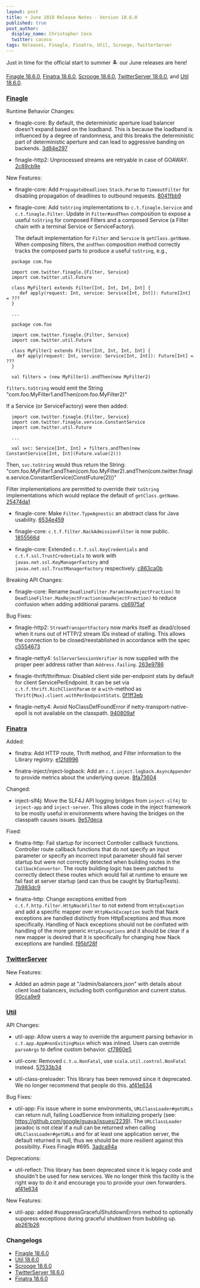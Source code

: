 ```yaml
---
layout: post
title: ☀️ June 2018 Release Notes - Version 18.6.0
published: true
post_author:
  display_name: Christopher Coco
  twitter: cacoco
tags: Releases, Finagle, Finatra, Util, Scrooge, TwitterServer
---
```


Just in time for the official start to summer 🏝 our June releases are here!

[Finagle 18.6.0](https://github.com/twitter/finagle/releases/tag/finagle-18.6.0),
[Finatra 18.6.0](https://github.com/twitter/finatra/releases/tag/finatra-18.6.0),
[Scrooge 18.6.0](https://github.com/twitter/scrooge/releases/tag/scrooge-18.6.0),
[TwitterServer 18.6.0](https://github.com/twitter/twitter-server/releases/tag/twitter-server-18.6.0),
and [Util 18.6.0](https://github.com/twitter/util/releases/tag/util-18.6.0).

### [Finagle](https://github.com/twitter/finagle/) ###

Runtime Behavior Changes:

  * finagle-core: By default, the deterministic aperture load balancer doesn't expand
    based on the loadband. This is because the loadband is influenced by a degree of
    randomness, and this breaks the deterministic part of deterministic aperture and
    can lead to aggressive banding on backends. [3d84e297](https://github.com/twitter/finagle/commit/3d84e2975fb46982d5cedeb1f43e2c9c89221840)

  * finagle-http2: Unprocessed streams are retryable in case of GOAWAY.
    [2c89cb9e](https://github.com/twitter/finagle/commit/2c89cb9eff9a2d2ed2f7bd8cef747128b5d6b89e)

New Features:

  * finagle-core: Add `PropagateDeadlines` `Stack.Param` to `TimeoutFilter` for
    disabling propagation of deadlines to outbound requests.
    [8041fbb9](https://github.com/twitter/finagle/commit/8041fbb958b28b17d61e6fd28c6049cd0a9121b0)

  * finagle-core: Add `toString` implementations to `c.t.finagle.Service` and
    `c.t.finagle.Filter`. Update in `Filter#andThen` composition to expose a
    useful `toString` for composed Filters and a composed Service (a Filter chain
    with a terminal Service or ServiceFactory).

    The default implementation for `Filter` and `Service` is `getClass.getName`. When
    composing filters, the `andThen` composition method correctly tracks the composed
    parts to produce a useful `toString`, e.g.,

```
  package com.foo

  import com.twitter.finagle.{Filter, Service}
  import com.twitter.util.Future

  class MyFilter1 extends Filter[Int, Int, Int, Int] {
     def apply(request: Int, service: Service[Int, Int]): Future[Int] = ???
  }

  ...

  package com.foo

  import com.twitter.finagle.{Filter, Service}
  import com.twitter.util.Future

  class MyFilter2 extends Filter[Int, Int, Int, Int] {
    def apply(request: Int, service: Service[Int, Int]): Future[Int] = ???
  }

  val filters = (new MyFilter1).andThen(new MyFilter2)
```

`filters.toString` would emit the String "com.foo.MyFilter1.andThen(com.foo.MyFilter2)"

If a Service (or ServiceFactory) were then added:

```
  import com.twitter.finagle.{Filter, Service}
  import com.twitter.finagle.service.ConstantService
  import com.twitter.util.Future

  ...

  val svc: Service[Int, Int] = filters.andThen(new ConstantService[Int, Int](Future.value(2)))
```

Then, `svc.toString` would thus return the String:
"com.foo.MyFilter1.andThen(com.foo.MyFilter2).andThen(com.twitter.finagle.service.ConstantService(ConstFuture(2)))"

Filter implementations are permitted to override their `toString` implementations which would
replace the default of `getClass.getName`. [25474da1](https://github.com/twitter/finagle/commit/25474da16ff5cbaf18a764f199e42e569c152452)

  * finagle-core: Make `Filter.TypeAgnostic` an abstract class for Java usability.
    [6534e459](https://github.com/twitter/finagle/commit/6534e459302f48ba252cd7729eb57653c3b49b93)

  * finagle-core: `c.t.f.filter.NackAdmissionFilter` is now public. [1855566d](https://github.com/twitter/finagle/commit/1855566d418f11d6159266a0ee767b12f454acab)

  * finagle-core: Extended `c.t.f.ssl.KeyCredentials` and `c.t.f.ssl.TrustCredentials` to work
    with `javax.net.ssl.KeyManagerFactory` and `javax.net.ssl.TrustManagerFactory` respectively.
    [c863ca0b](https://github.com/twitter/finagle/commit/c863ca0b606455d78350588595b3190165efe26b)

Breaking API Changes:

  * finagle-core: Rename `DeadlineFilter.Param(maxRejectFraction)` to
    `DeadlineFilter.MaxRejectFraction(maxRejectFraction)` to reduce confusion
    when adding additional params.
    [cb6975af](https://github.com/twitter/finagle/commit/cb6975af67c76d1fc917b68d5eba8939fd0a85bc)

Bug Fixes:

  * finagle-http2: `StreamTransportFactory` now marks itself as dead/closed when it runs out of
    HTTP/2 stream IDs instead of stalling. This allows the connection to be closed/reestablished in
    accordance with the spec [c5554673](https://github.com/twitter/finagle/commit/c555467350eb80c6894199c05942178625540a86)

  * finagle-netty4: `SslServerSessionVerifier` is now supplied with the proper peer address
    rather than `Address.failing`. [263e9786](https://github.com/twitter/finagle/commit/263e97866386d8d82f89838b045248daadad1564)

  * finagle-thrift/thriftmux: Disabled client side per-endpoint stats by default for client
    ServicePerEndpoint. It can be set via `c.t.f.thrift.RichClientParam` or a `with`-method
    as `Thrift{Mux}.client.withPerEndpointStats`. [0f1ff3eb](https://github.com/twitter/finagle/commit/0f1ff3eb88de7e270254956b8bf5f2936c7d9947)

  * finagle-netty4: Avoid NoClassDefFoundError if netty-transport-native-epoll is not available
    on the classpath. [940809af](https://github.com/twitter/finagle/commit/940809af1a5f1874af0513c9cdca3b1c3b2ce03c)


### [Finatra](https://github.com/twitter/finatra/) ###

Added:

* finatra: Add HTTP route, Thrift method, and Filter information to the Library
  registry. [e12fd996](https://github.com/twitter/finatra/commit/e12fd996cafda36fa9aebcf5170dc3528e4f5e46)

* finatra-inject/inject-logback: Add an `c.t.inject.logback.AsyncAppender` to
  provide metrics about the underlying queue. [8fa73604](https://github.com/twitter/finatra/commit/8fa73604ffa5187505922e6465e5b8a78fe1558c)

Changed:

* inject-slf4j: Move the SLF4J API logging bridges from `inject-slf4j` to `inject-app`
  and `inject-server`. This allows code in the inject framework to be mostly useful in
  environments where having the bridges on the classpath causes issues. [9e57deca](https://github.com/twitter/finatra/commit/9e57deca061a160bae181b388ec3b9579eae8f29)

Fixed:

* finatra-http: Fail startup for incorrect Controller callback functions. Controller route callback
  functions that do not specify an input parameter or specify an incorrect input parameter should
  fail server startup but were not correctly detected when building routes in the `CallbackConverter`.
  The route building logic has been patched to correctly detect these routes which would fail at
  runtime to ensure we fail fast at server startup (and can thus be caught by StartupTests).
  [7b983dc9](https://github.com/twitter/finatra/commit/7b983dc98250f2e82ba2f182b148c1939359460c)

* finatra-http: Change exceptions emitted from `c.t.f.http.filter.HttpNackFilter` to not extend
  from `HttpException` and add a specific mapper over `HttpNackException` such that Nack
  exceptions are handled distinctly from HttpExceptions and thus more specifically. Handling of
  Nack exceptions should not be conflated with handling of the more generic `HttpExceptions` and
  it should be clear if a new mapper is desired that it is specifically for changing how Nack
  exceptions are handled. [f95bf28f](https://github.com/twitter/finatra/commit/f95bf28f3271a471d1d12852ae49c4dc26bd3144)

### [TwitterServer](https://github.com/twitter/twitter-server/) ###

New Features:

  * Added an admin page at "/admin/balancers.json" with details about client load balancers,
    including both configuration and current status. [90cca9e9](https://github.com/twitter/twitter-server/commit/90cca9e9a90ca077d383fa14bd635434dfc8df8b)

### [Util](https://github.com/twitter/util/) ###

API Changes:

  * util-app: Allow users a way to override the argument parsing behavior in
    `c.t.app.App#nonExitingMain` which was inlined. Users can override `parseArgs`
    to define custom behavior. [cf7860e5](https://github.com/twitter/util/commit/cf7860e5c2037a496b596e1688bf5873875e3018)

  * util-core: Removed `c.t.u.NonFatal`, use `scala.util.control.NonFatal`
    instead. [57533b34](https://github.com/twitter/util/commit/57533b3473b50e944ae0ee9ff3375e9c2abc67b3)

  * util-class-preloader: This library has been removed since it deprecated. We
    no longer recommend that people do this. [af41e634](https://github.com/twitter/util/commit/af41e6343e46a1639e40d872102c6bc2e22d391a)

Bug Fixes:

  * util-app: Fix issue where in some environments, `URLClassLoader#getURLs` can
    return null, failing LoadService from initializing properly
    (see: https://github.com/google/guava/issues/2239). The `URLClassLoader` javadoc
    is not clear if a null can be returned when calling `URLClassLoader#getURLs` and for
    at least one application server, the default returned is null, thus we should be more
    resilient against this possibility. Fixes Finagle #695. [3adca94a](https://github.com/twitter/util/commit/3adca94a9e2b21a702aad619902ce5ef2e29de65)

Deprecations:

  * util-reflect: This library has been deprecated since it is legacy code and shouldn't
    be used for new services. We no longer think this facility is the right way to do it
    and encourage you to provide your own forwarders. [af41e634](https://github.com/twitter/util/commit/af41e6343e46a1639e40d872102c6bc2e22d391a)

New Features:

  * util-app: added #suppressGracefulShutdownErrors method to optionally suppress exceptions
    during graceful shutdown from bubbling up. [ab261b26](https://github.com/twitter/util/commit/ab261b2693083118fe39ad7147b7587630dfa981)


### Changelogs ###

 * [Finagle 18.6.0][finagle]
 * [Util 18.6.0][util]
 * [Scrooge 18.6.0][scrooge]
 * [TwitterServer 18.6.0][twitterserver]
 * [Finatra 18.6.0][finatra]

[finagle]: https://github.com/twitter/finagle/blob/finagle-18.6.0/CHANGES
[util]: https://github.com/twitter/util/blob/util-18.6.0/CHANGES
[scrooge]: https://github.com/twitter/scrooge/blob/scrooge-18.6.0/CHANGES
[twitterserver]: https://github.com/twitter/twitter-server/blob/twitter-server-18.6.0/CHANGES
[finatra]: https://github.com/twitter/finatra/blob/finatra-18.6.0/CHANGELOG.md
